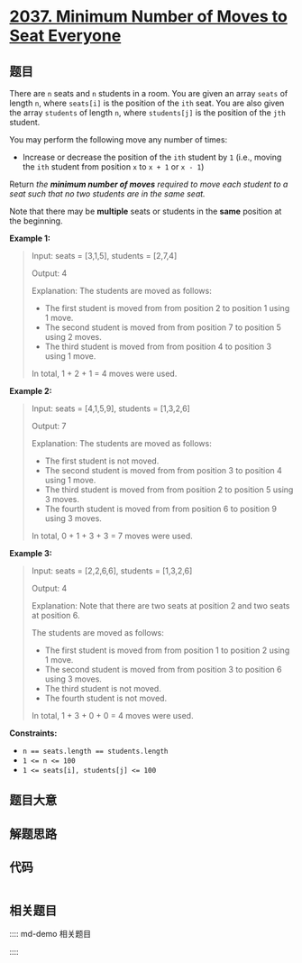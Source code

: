 # [2037. Minimum Number of Moves to Seat Everyone](https://leetcode.com/problems/minimum-number-of-moves-to-seat-everyone/)

## 题目

There are `n` seats and `n` students in a room. You are given an array `seats`
of length `n`, where `seats[i]` is the position of the `ith` seat. You are
also given the array `students` of length `n`, where `students[j]` is the
position of the `jth` student.

You may perform the following move any number of times:

  * Increase or decrease the position of the `ith` student by `1` (i.e., moving the `ith` student from position `x` to `x + 1` or `x - 1`)

Return _the **minimum number of moves** required to move each student to a
seat_ _such that no two students are in the same seat._

Note that there may be **multiple** seats or students in the **same** position
at the beginning.



**Example 1:**

> Input: seats = [3,1,5], students = [2,7,4]
> 
> Output: 4
> 
> Explanation: The students are moved as follows:
> - The first student is moved from from position 2 to position 1 using 1 move.
> - The second student is moved from from position 7 to position 5 using 2 moves.
> - The third student is moved from from position 4 to position 3 using 1 move.
> 
> In total, 1 + 2 + 1 = 4 moves were used.

**Example 2:**

> Input: seats = [4,1,5,9], students = [1,3,2,6]
> 
> Output: 7
> 
> Explanation: The students are moved as follows:
> - The first student is not moved.
> - The second student is moved from from position 3 to position 4 using 1 move.
> - The third student is moved from from position 2 to position 5 using 3 moves.
> - The fourth student is moved from from position 6 to position 9 using 3 moves.
> 
> In total, 0 + 1 + 3 + 3 = 7 moves were used.

**Example 3:**

> Input: seats = [2,2,6,6], students = [1,3,2,6]
> 
> Output: 4
> 
> Explanation: Note that there are two seats at position 2 and two seats at position 6.
> 
> The students are moved as follows:
> - The first student is moved from from position 1 to position 2 using 1 move.
> - The second student is moved from from position 3 to position 6 using 3 moves.
> - The third student is not moved.
> - The fourth student is not moved.
> 
> In total, 1 + 3 + 0 + 0 = 4 moves were used.

**Constraints:**

  * `n == seats.length == students.length`
  * `1 <= n <= 100`
  * `1 <= seats[i], students[j] <= 100`


## 题目大意

## 解题思路

## 代码

```javascript

```

## 相关题目

:::: md-demo 相关题目

::::
